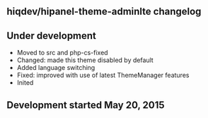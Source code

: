 hiqdev/hipanel-theme-adminlte changelog
---------------------------------------

## Under development

- Moved to src and php-cs-fixed
- Changed: made this theme disabled by default
- Added language switching
- Fixed: improved with use of latest ThemeManager features
- Inited

## Development started May 20, 2015

